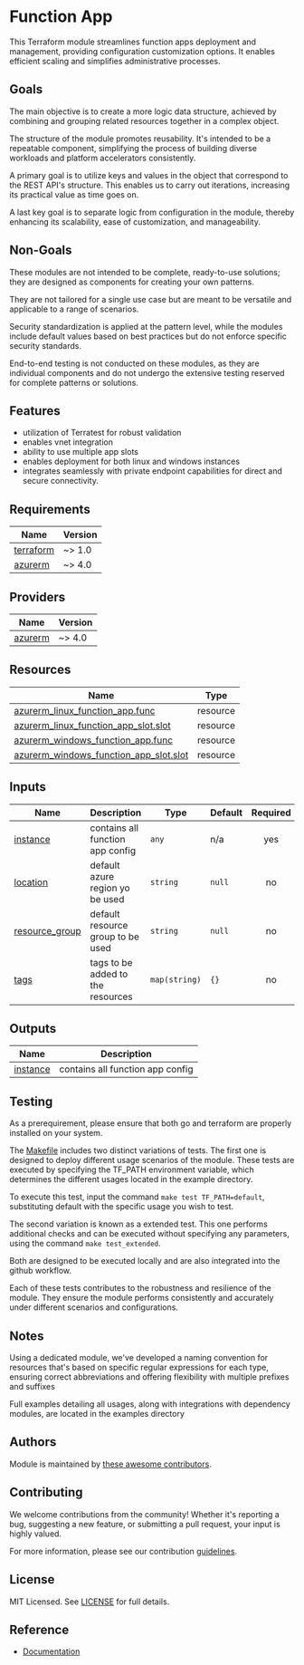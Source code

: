 # Function App

This Terraform module streamlines function apps deployment and management, providing configuration customization options. It enables efficient scaling and simplifies administrative processes.

## Goals

The main objective is to create a more logic data structure, achieved by combining and grouping related resources together in a complex object.

The structure of the module promotes reusability. It's intended to be a repeatable component, simplifying the process of building diverse workloads and platform accelerators consistently.

A primary goal is to utilize keys and values in the object that correspond to the REST API's structure. This enables us to carry out iterations, increasing its practical value as time goes on.

A last key goal is to separate logic from configuration in the module, thereby enhancing its scalability, ease of customization, and manageability.

## Non-Goals

These modules are not intended to be complete, ready-to-use solutions; they are designed as components for creating your own patterns.

They are not tailored for a single use case but are meant to be versatile and applicable to a range of scenarios.

Security standardization is applied at the pattern level, while the modules include default values based on best practices but do not enforce specific security standards.

End-to-end testing is not conducted on these modules, as they are individual components and do not undergo the extensive testing reserved for complete patterns or solutions.

## Features

- utilization of Terratest for robust validation
- enables vnet integration
- ability to use multiple app slots
- enables deployment for both linux and windows instances
- integrates seamlessly with private endpoint capabilities for direct and secure connectivity.

<!-- BEGIN_TF_DOCS -->
## Requirements

| Name | Version |
|------|---------|
| <a name="requirement_terraform"></a> [terraform](#requirement\_terraform) | ~> 1.0 |
| <a name="requirement_azurerm"></a> [azurerm](#requirement\_azurerm) | ~> 4.0 |

## Providers

| Name | Version |
|------|---------|
| <a name="provider_azurerm"></a> [azurerm](#provider\_azurerm) | ~> 4.0 |

## Resources

| Name | Type |
|------|------|
| [azurerm_linux_function_app.func](https://registry.terraform.io/providers/hashicorp/azurerm/latest/docs/resources/linux_function_app) | resource |
| [azurerm_linux_function_app_slot.slot](https://registry.terraform.io/providers/hashicorp/azurerm/latest/docs/resources/linux_function_app_slot) | resource |
| [azurerm_windows_function_app.func](https://registry.terraform.io/providers/hashicorp/azurerm/latest/docs/resources/windows_function_app) | resource |
| [azurerm_windows_function_app_slot.slot](https://registry.terraform.io/providers/hashicorp/azurerm/latest/docs/resources/windows_function_app_slot) | resource |

## Inputs

| Name | Description | Type | Default | Required |
|------|-------------|------|---------|:--------:|
| <a name="input_instance"></a> [instance](#input\_instance) | contains all function app config | `any` | n/a | yes |
| <a name="input_location"></a> [location](#input\_location) | default azure region yo be used | `string` | `null` | no |
| <a name="input_resource_group"></a> [resource\_group](#input\_resource\_group) | default resource group to be used | `string` | `null` | no |
| <a name="input_tags"></a> [tags](#input\_tags) | tags to be added to the resources | `map(string)` | `{}` | no |

## Outputs

| Name | Description |
|------|-------------|
| <a name="output_instance"></a> [instance](#output\_instance) | contains all function app config |
<!-- END_TF_DOCS -->

## Testing

As a prerequirement, please ensure that both go and terraform are properly installed on your system.

The [Makefile](Makefile) includes two distinct variations of tests. The first one is designed to deploy different usage scenarios of the module. These tests are executed by specifying the TF_PATH environment variable, which determines the different usages located in the example directory.

To execute this test, input the command ```make test TF_PATH=default```, substituting default with the specific usage you wish to test.

The second variation is known as a extended test. This one performs additional checks and can be executed without specifying any parameters, using the command ```make test_extended```.

Both are designed to be executed locally and are also integrated into the github workflow.

Each of these tests contributes to the robustness and resilience of the module. They ensure the module performs consistently and accurately under different scenarios and configurations.

## Notes

Using a dedicated module, we've developed a naming convention for resources that's based on specific regular expressions for each type, ensuring correct abbreviations and offering flexibility with multiple prefixes and suffixes

Full examples detailing all usages, along with integrations with dependency modules, are located in the examples directory

## Authors

Module is maintained by [these awesome contributors](https://github.com/cloudnationhq/terraform-azure-func/graphs/contributors).

## Contributing

We welcome contributions from the community! Whether it's reporting a bug, suggesting a new feature, or submitting a pull request, your input is highly valued.

For more information, please see our contribution [guidelines](./CONTRIBUTING.md).

## License

MIT Licensed. See [LICENSE](./LICENSE) for full details.

## Reference

- [Documentation](https://learn.microsoft.com/en-us/azure/azure-functions/)
